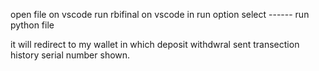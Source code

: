

open file on vscode
run rbifinal on vscode
in run option select ------ run python file

it will redirect to my wallet in which
deposit withdwral sent transection history serial number shown.
